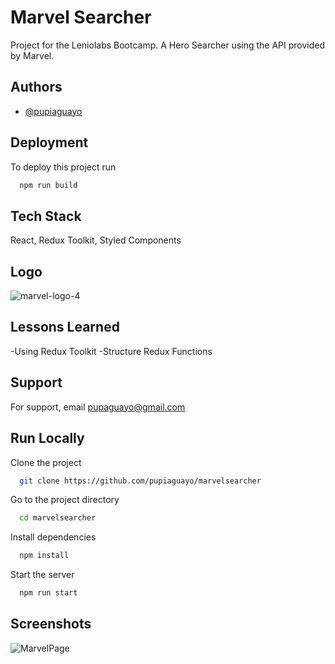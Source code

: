 
# Marvel Searcher

Project for the Leniolabs Bootcamp. A Hero Searcher using the API provided by Marvel.

## Authors

- [@pupiaguayo](https://www.github.com/pupiaguayo)

  
## Deployment

To deploy this project run

```bash
  npm run build
```

  
## Tech Stack

React, Redux Toolkit, Styled Components

  
## Logo
![marvel-logo-4](https://user-images.githubusercontent.com/67393038/120931671-033d3080-c6c9-11eb-876d-37e7d6897fc5.png)


    
## Lessons Learned

 -Using Redux Toolkit
 -Structure Redux Functions
 
  
## Support

For support, email pupaguayo@gmail.com

  
## Run Locally

Clone the project

```bash
  git clone https://github.com/pupiaguayo/marvelsearcher
```

Go to the project directory

```bash
  cd marvelsearcher
```

Install dependencies

```bash
  npm install
```

Start the server

```bash
  npm run start
```

  
## Screenshots


![MarvelPage](https://user-images.githubusercontent.com/67393038/120928555-7c358b80-c6bb-11eb-9c89-1fca4d1cb571.jpg)

